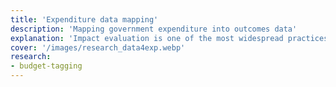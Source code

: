 ```yaml
---
title: 'Expenditure data mapping'
description: 'Mapping government expenditure into outcomes data'
explanation: 'Impact evaluation is one of the most widespread practices in quantitative social sciences. Invariably, it requires data on interventions and outcomes. Despite its generalised adoption, impact evaluation is limited to a reduced number of policy domains where data are available. Ironically, in many countries, there exist government expenditure data across thousands of policies that are not linked to relevant outcome variables. Manually mapping expenditure into indicators can be prohibitively expensive to many governments, severely limiting their ability to integrate impact evaluation in the policy cycle. This research investigates different computational approaches to alleviate the expenditure-outcome linkage problem by provideing automated mapping tools.'
cover: '/images/research_data4exp.webp'
research:
- budget-tagging
---
```

